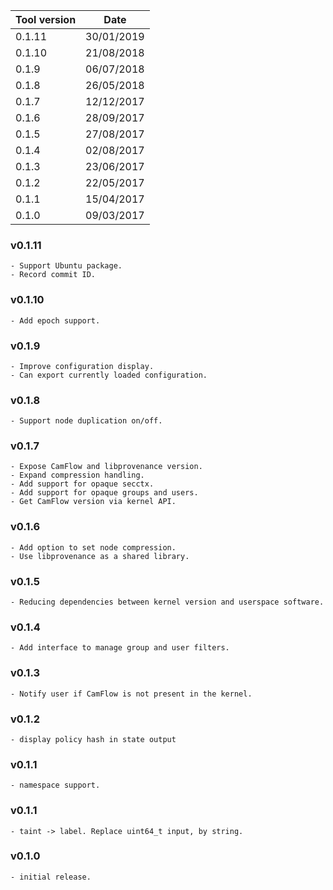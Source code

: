 | Tool version    | Date       |
| --------------- | ---------- |
| 0.1.11          | 30/01/2019 |
| 0.1.10          | 21/08/2018 |
| 0.1.9           | 06/07/2018 |
| 0.1.8           | 26/05/2018 |
| 0.1.7           | 12/12/2017 |
| 0.1.6           | 28/09/2017 |
| 0.1.5           | 27/08/2017 |
| 0.1.4           | 02/08/2017 |
| 0.1.3           | 23/06/2017 |
| 0.1.2           | 22/05/2017 |
| 0.1.1           | 15/04/2017 |
| 0.1.0           | 09/03/2017 |


### v0.1.11
```
- Support Ubuntu package.
- Record commit ID.
```

### v0.1.10
```
- Add epoch support.
```

### v0.1.9
```
- Improve configuration display.
- Can export currently loaded configuration.
```

### v0.1.8
```
- Support node duplication on/off.
```

### v0.1.7
```
- Expose CamFlow and libprovenance version.
- Expand compression handling.
- Add support for opaque secctx.
- Add support for opaque groups and users.
- Get CamFlow version via kernel API.
```

### v0.1.6
```
- Add option to set node compression.
- Use libprovenance as a shared library.
```

### v0.1.5
```
- Reducing dependencies between kernel version and userspace software.
```

### v0.1.4

```
- Add interface to manage group and user filters.
```

### v0.1.3

```
- Notify user if CamFlow is not present in the kernel.
```

### v0.1.2

```
- display policy hash in state output
```

### v0.1.1

```
- namespace support.
```

### v0.1.1

```
- taint -> label. Replace uint64_t input, by string.
```

### v0.1.0

```
- initial release.
```
